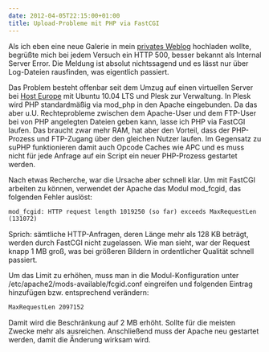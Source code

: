 ```yaml
---
date: 2012-04-05T22:15:00+01:00
title: Upload-Probleme mit PHP via FastCGI
---
```

Als ich eben eine neue Galerie in mein [privates Weblog](http://www.madcatswelt.org/) hochladen wollte, begrüßte mich bei jedem Versuch ein HTTP 500, besser bekannt als Internal Server Error. Die Meldung ist absolut nichtssagend und es lässt nur über Log-Dateien rausfinden, was eigentlich passiert.

Das Problem besteht offenbar seit dem Umzug auf einen virtuellen Server bei [Host Europe](http://www.hosteurope.de/) mit Ubuntu 10.04 LTS und Plesk zur Verwaltung. In Plesk wird PHP standardmäßig via mod_php in den Apache eingebunden. Da das aber u.U. Rechteprobleme zwischen dem Apache-User und dem FTP-User bei von PHP angelegten Dateien geben kann, lasse ich PHP via FastCGI laufen. Das braucht zwar mehr RAM, hat aber den Vorteil, dass der PHP-Prozess und FTP-Zugang über den gleichen Nutzer laufen. Im Gegensatz zu suPHP funktionieren damit auch Opcode Caches wie APC und es muss nicht für jede Anfrage auf ein Script ein neuer PHP-Prozess gestartet werden.

Nach etwas Recherche, war die Ursache aber schnell klar. Um mit FastCGI arbeiten zu können, verwendet der Apache das Modul mod_fcgid, das folgenden Fehler auslöst:

~~~ html
mod_fcgid: HTTP request length 1019250 (so far) exceeds MaxRequestLen
(131072)
~~~

Sprich: sämtliche HTTP-Anfragen, deren Länge mehr als 128 KB beträgt, werden durch FastCGI nicht zugelassen. Wie man sieht, war der Request knapp 1 MB groß, was bei größeren Bildern in ordentlicher Qualität schnell passiert.

Um das Limit zu erhöhen, muss man in die Modul-Konfiguration unter /etc/apache2/mods-available/fcgid.conf eingreifen und folgenden Eintrag hinzufügen bzw. entsprechend verändern:

~~~ html
MaxRequestLen 2097152
~~~

Damit wird die Beschränkung auf 2 MB erhöht. Sollte für die meisten Zwecke mehr als ausreichen. Anschließend muss der Apache neu gestartet werden, damit die Änderung wirksam wird.
